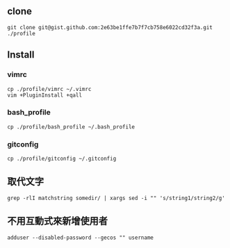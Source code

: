 
## clone

```shell
git clone git@gist.github.com:2e63be1ffe7b7f7cb758e6022cd32f3a.git ./profile
```

## Install

### vimrc

```shell
cp ./profile/vimrc ~/.vimrc
vim +PluginInstall +qall
```

### bash_profile

```shell
cp ./profile/bash_profile ~/.bash_profile
```

### gitconfig

```shell
cp ./profile/gitconfig ~/.gitconfig
```

## 取代文字
```shell
grep -rlI matchstring somedir/ | xargs sed -i "" 's/string1/string2/g'
```

## 不用互動式來新增使用者
```shell
adduser --disabled-password --gecos "" username
```

